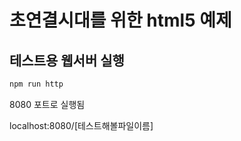 # 초연결시대를 위한  html5 예제

## 테스트용 웹서버 실행

````bash
npm run http
````

8080 포트로 실행됨  

localhost:8080/[테스트해볼파일이름]



  